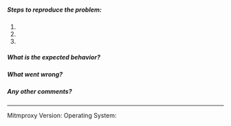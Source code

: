 ##### Steps to reproduce the problem:

1. 
2. 
3. 

##### What is the expected behavior?


##### What went wrong?


##### Any other comments?


---

Mitmproxy Version:
Operating System: